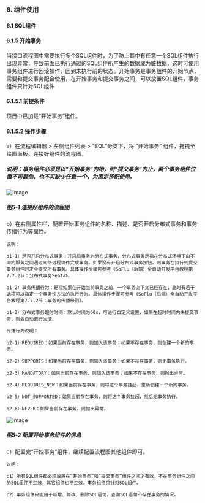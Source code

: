 ### 6. 组件使用

#### 6.1 SQL组件

#### 6.1.5 开始事务

当接口流程图中需要执行多个SQL组件时，为了防止其中有任意一个SQL组件执行出现异常，导致前面已执行通过的SQL组件所产生的数据成为脏数据，这时可使用事务组件进行回滚操作，回到未执行前的状态。开始事务是事务组件的开始节点，需要和提交事务配合使用，在开始事务和提交事务之间，可以放置SQL组件，事务组件只针对SQL组件

#### 6.1.5.1 前提条件

项目中已加载“开始事务”组件。

#### 6.1.5.2 操作步骤

a）在流程编辑器 > 左侧组件列表 > “SQL”分类下，将 “开始事务” 组件，拖拽至绘图面板，连接好组件的流程图。

##### 说明：事务组件必须是以“开始事务”为始，到“提交事务”为止，两个事务组件位置不可颠倒，也不可缺少任意一个，为固定搭配使用。

![image](https://user-images.githubusercontent.com/79617492/229702672-236f30ce-db6b-406d-bdcf-bd09269de6fa.png)

##### 图5-1 连接好组件的流程图

b）在右侧属性栏，配置开始事务组件的名称、描述、是否开启分布式事务和事务传播行为等属性。

```
说明：

b1-1）是否开启分布式事务：开启后事务为分布式事务，分布式事务是指在分布式环境下由不同的服务之间通过网络远程协作完成事务。如果没有开启分布式事务按钮，则事务在执行到提交事务组件时才会提交所有事务。具体操作步骤可参考《SoFlu（后端）全自动开发平台教程第7.7.2节：分布式事务Seata》。

b1-2）事务传播行为：是指如果在开始当前事务之前，一个事务上下文已经存在，此时有若干选项可以指定一个事务性方法的执行行为。具体操作步骤可参考《SoFlu（后端）全自动开发平台教程第7.7.2节：事务的传播级别》。

b1-3）分布式事务超时时间：默认时间为60s，可进行自定义设置，如果在超时时间内未提交事务，则会自动进行回滚。
```

```
传播行为说明：

b2-1）REQUIRED：如果当前存在事务，则加入该事务；如果不存在事务，则创建一个新的事务。

b2-2）SUPPORTS：如果当前存在事务，则加入该事务；如果不存在事务，则无事务执行。

b2-3）MANDATORY：如果当前存在事务，则加入该事务；如果不存在事务，则抛出异常。

b2-4）REQUIRES_NEW：如果当前存在事务，则将这个事务挂起，重新创建一个新的事务。

b2-5）NOT_SUPPORTED：如果当前存在事务，则将这个事务挂起，然后无事务执行。

b2-6）NEVER：如果当前存在事务，则抛出异常。
```

![image](https://user-images.githubusercontent.com/79617492/229702696-87d44496-3872-406a-a1b6-6555ec9eef17.png)

##### 图5-2 配置开始事务组件的信息

c）配置完“开始事务”组件，继续配置流程图其他组件即可。

```
说明：

c1）所有SQL组件都必须放置在“开始事务”和“提交事务”组件之间才有效，不在事务组件之间的SQL组件不生效，其它组件也不生效，事务组件只针对SQL组件。

c2）事务组件只能用于新增、修改、删除SQL语句，查询SQL语句不存在事务的情况。
```
